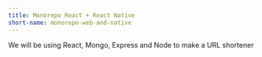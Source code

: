 ```yaml
---
title: Monorepo React + React Native 
short-name: monorepo-web-and-native
---
```

We will be using React, Mongo, Express and Node to make a URL shortener